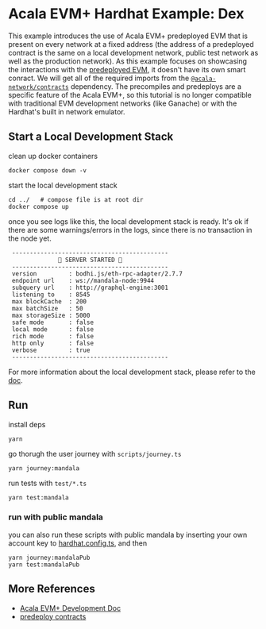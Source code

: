 # Acala EVM+ Hardhat Example: Dex
This example introduces the use of Acala EVM+ predeployed EVM that is present on every network at a
fixed address (the address of a predeployed contract is the same on a local development network,
public test network as well as the production network). As this example focuses on showcasing the
interactions with the [predeployed EVM](https://github.com/AcalaNetwork/predeploy-contracts/blob/master/contracts/docs/evm/EVM.md), it doesn't have its own smart conract. We will get all of
the required imports from the [`@acala-network/contracts`](https://github.com/AcalaNetwork/predeploy-contracts)
dependency. The precompiles and predeploys are a specific feature of the Acala EVM+, so this
tutorial is no longer compatible with traditional EVM development networks (like Ganache) or with
the Hardhat's built in network emulator.

## Start a Local Development Stack
clean up docker containers
```
docker compose down -v
```

start the local development stack
```
cd ../   # compose file is at root dir
docker compose up
```

once you see logs like this, the local development stack is ready. It's ok if there are some warnings/errors in the logs, since there is no transaction in the node yet.
```
 --------------------------------------------
              🚀 SERVER STARTED 🚀
 --------------------------------------------
 version         : bodhi.js/eth-rpc-adapter/2.7.7
 endpoint url    : ws://mandala-node:9944
 subquery url    : http://graphql-engine:3001
 listening to    : 8545
 max blockCache  : 200
 max batchSize   : 50
 max storageSize : 5000
 safe mode       : false
 local mode      : false
 rich mode       : false
 http only       : false
 verbose         : true
 --------------------------------------------
```

For more information about the local development stack, please refer to the [doc](https://evmdocs.acala.network/network/network-setup/local-development-network).


## Run
install deps
```
yarn
```

go thorugh the user journey with `scripts/journey.ts`
```
yarn journey:mandala
```

run tests with `test/*.ts`
```
yarn test:mandala
```

### run with public mandala
you can also run these scripts with public mandala by inserting your own account key to [hardhat.config.ts](./hardhat.config.ts), and then
```
yarn journey:mandalaPub
yarn test:mandalaPub
```

## More References
- [Acala EVM+ Development Doc](https://evmdocs.acala.network/)
- [predeploy contracts](https://github.com/AcalaNetwork/predeploy-contracts)